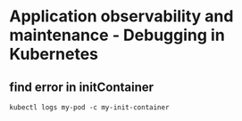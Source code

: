 # Application observability and maintenance - Debugging in Kubernetes


## find error in initContainer 
[//]: # (source 03 / Init container)

```
kubectl logs my-pod -c my-init-container
```
